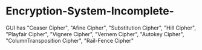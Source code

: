# Encryption-System-Incomplete-
GUI has  "Ceaser Cipher", "Afine Cipher", "Substitution Cipher",  "Hill Cipher",  "Playfair Cipher", "Vignere Cipher",  "Vernem Cipher",  "Autokey Cipher", "ColumnTransposition Cipher", "Rail-Fence Cipher"
